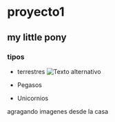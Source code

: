 # proyecto1

## my little pony
### tipos

- terrestres
![Texto alternativo](/ruta/a/la/pie.png "pinky pie")

- Pegasos
 
- Unicornios

agragando imagenes desde la casa


